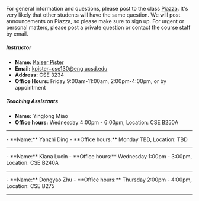 For general information and questions, please post to the class
[Piazza](https://piazza.com/ucsd/summer2019/cse130).  It's very likely that
other students will have the same question. We will post announcements on
Piazza, so please make sure to sign up.  For urgent or personal matters, please
post a private question or contact the course staff by email.

##### Instructor

- **Name:** [Kaiser Pister](https://cseweb.ucsd.edu/~kpister/)
- **Email:** <kpister+cse130@eng.ucsd.edu>
- **Address:** CSE 3234
- **Office Hours:** Friday 9:00am-11:00am, 2:00pm-4:00pm, or by appointment

##### Teaching Assistants

- **Name:** Yinglong Miao
- **Office hours:** Wednesday 4:00pm - 6:00pm, Location: CSE B250A
<hr/>
- **Name:** Yanzhi Ding
- **Office hours:** Monday TBD, Location: TBD
<hr/>
- **Name:** Kiana Lucin
- **Office hours:** Wednesday 1:00pm - 3:00pm, Location: CSE B240A
<hr/>
- **Name:** Dongyao Zhu
- **Office hours:** Thursday 2:00pm - 4:00pm, Location: CSE B275
<hr/>
